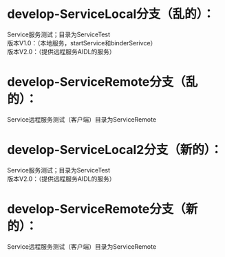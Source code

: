 # develop-ServiceLocal分支（乱的）： 
Service服务测试；目录为ServiceTest  
版本V1.0：（本地服务，startService和binderSerivce）  
版本V2.0：（提供远程服务AIDL的服务）
	
# develop-ServiceRemote分支（乱的）： 
Service远程服务测试（客户端）目录为ServiceRemote

# develop-ServiceLocal2分支（新的）： 
Service服务测试；目录为ServiceTest  
版本V2.0：（提供远程服务AIDL的服务）

# develop-ServiceRemote分支（新的）： 
Service远程服务测试（客户端）目录为ServiceRemote
